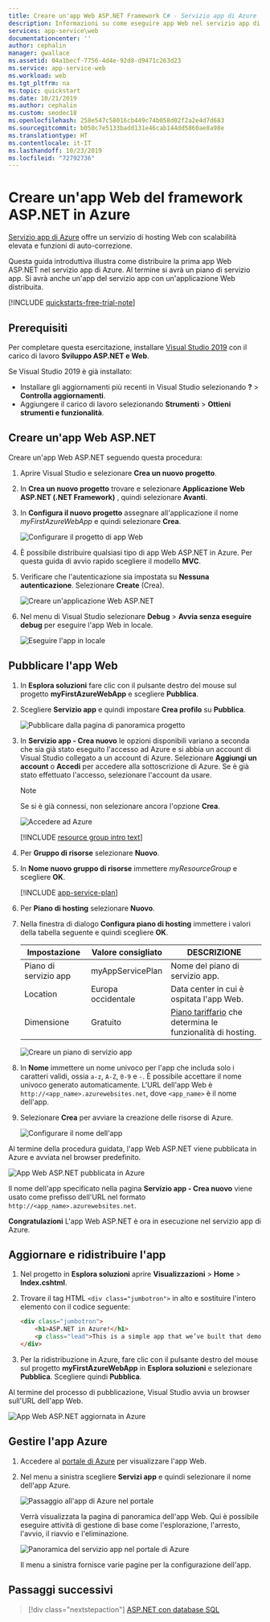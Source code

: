 ```yaml
---
title: Creare un'app Web ASP.NET Framework C# - Servizio app di Azure | Microsoft Docs
description: Informazioni su come eseguire app Web nel servizio app di Azure distribuendo l'app Web ASP.NET in C# predefinita.
services: app-service\web
documentationcenter: ''
author: cephalin
manager: gwallace
ms.assetid: 04a1becf-7756-4d4e-92d8-d9471c263d23
ms.service: app-service-web
ms.workload: web
ms.tgt_pltfrm: na
ms.topic: quickstart
ms.date: 10/21/2019
ms.author: cephalin
ms.custom: seodec18
ms.openlocfilehash: 258e547c58016cb449c74b058d02f2a2e4d7d683
ms.sourcegitcommit: b050c7e5133badd131e46cab144dd5860ae8a98e
ms.translationtype: HT
ms.contentlocale: it-IT
ms.lasthandoff: 10/23/2019
ms.locfileid: "72792736"
---
```

# <a name="create-an-aspnet-framework-web-app-in-azure"></a>Creare un'app Web del framework ASP.NET in Azure

[Servizio app di Azure](overview.md) offre un servizio di hosting Web con scalabilità elevata e funzioni di auto-correzione.

Questa guida introduttiva illustra come distribuire la prima app Web ASP.NET nel servizio app di Azure. Al termine si avrà un piano di servizio app. Si avrà anche un'app del servizio app con un'applicazione Web distribuita.

[!INCLUDE [quickstarts-free-trial-note](../../includes/quickstarts-free-trial-note.md)]

## <a name="prerequisites"></a>Prerequisiti

Per completare questa esercitazione, installare <a href="https://www.visualstudio.com/downloads/" target="_blank">Visual Studio 2019</a> con il carico di lavoro **Sviluppo ASP.NET e Web**.

Se Visual Studio 2019 è già installato:

- Installare gli aggiornamenti più recenti in Visual Studio selezionando **?**  > **Controlla aggiornamenti**.
- Aggiungere il carico di lavoro selezionando **Strumenti** > **Ottieni strumenti e funzionalità**.

## Creare un'app Web ASP.NET<a name="create-and-publish-the-web-app"></a>

Creare un'app Web ASP.NET seguendo questa procedura:

1. Aprire Visual Studio e selezionare **Crea un nuovo progetto**.

2. In **Crea un nuovo progetto** trovare e selezionare **Applicazione Web ASP.NET (.NET Framework)** , quindi selezionare **Avanti**.

3. In **Configura il nuovo progetto** assegnare all'applicazione il nome _myFirstAzureWebApp_ e quindi selezionare **Crea**.

   ![Configurare il progetto di app Web](./media/app-service-web-get-started-dotnet-framework/configure-web-app-project-framework.png)

4. È possibile distribuire qualsiasi tipo di app Web ASP.NET in Azure. Per questa guida di avvio rapido scegliere il modello **MVC**.

5. Verificare che l'autenticazione sia impostata su **Nessuna autenticazione**. Selezionare **Create** (Crea).

   ![Creare un'applicazione Web ASP.NET](./media/app-service-web-get-started-dotnet-framework/select-mvc-template-vs2019.png)

6. Nel menu di Visual Studio selezionare **Debug** > **Avvia senza eseguire debug** per eseguire l'app Web in locale.

   ![Eseguire l'app in locale](./media/app-service-web-get-started-dotnet-framework/local-web-app.png)

## Pubblicare l'app Web<a name="launch-the-publish-wizard"></a>

1. In **Esplora soluzioni** fare clic con il pulsante destro del mouse sul progetto **myFirstAzureWebApp** e scegliere **Pubblica**.

1. Scegliere **Servizio app** e quindi impostare **Crea profilo** su **Pubblica**.

   ![Pubblicare dalla pagina di panoramica progetto](./media/app-service-web-get-started-dotnet-framework/publish-app-framework-vs2019.png)

1. In **Servizio app - Crea nuovo** le opzioni disponibili variano a seconda che sia già stato eseguito l'accesso ad Azure e si abbia un account di Visual Studio collegato a un account di Azure. Selezionare **Aggiungi un account** o **Accedi** per accedere alla sottoscrizione di Azure. Se è già stato effettuato l'accesso, selezionare l'account da usare.

   > [!NOTE]
   > Se si è già connessi, non selezionare ancora l'opzione **Crea**.
   >
   >

   ![Accedere ad Azure](./media/app-service-web-get-started-dotnet-framework/sign-in-azure-framework-vs2019.png)

   [!INCLUDE [resource group intro text](../../includes/resource-group.md)]

1. Per **Gruppo di risorse** selezionare **Nuovo**.

1. In **Nome nuovo gruppo di risorse** immettere *myResourceGroup* e scegliere **OK**.

   [!INCLUDE [app-service-plan](../../includes/app-service-plan.md)]

1. Per **Piano di hosting** selezionare **Nuovo**.

1. Nella finestra di dialogo **Configura piano di hosting** immettere i valori della tabella seguente e quindi scegliere **OK**.

   | Impostazione | Valore consigliato | DESCRIZIONE |
   |-|-|-|
   |Piano di servizio app| myAppServicePlan | Nome del piano di servizio app. |
   | Location | Europa occidentale | Data center in cui è ospitata l'app Web. |
   | Dimensione | Gratuito | [Piano tariffario](https://azure.microsoft.com/pricing/details/app-service/?ref=microsoft.com&utm_source=microsoft.com&utm_medium=docs&utm_campaign=visualstudio) che determina le funzionalità di hosting. |

   ![Creare un piano di servizio app](./media/app-service-web-get-started-dotnet-framework/app-service-plan-framework-vs2019.png)

1. In **Nome** immettere un nome univoco per l'app che includa solo i caratteri validi, ossia `a-z`, `A-Z`, `0-9` e `-`. È possibile accettare il nome univoco generato automaticamente. L'URL dell'app Web è `http://<app_name>.azurewebsites.net`, dove `<app_name>` è il nome dell'app.

2. Selezionare **Crea** per avviare la creazione delle risorse di Azure.

   ![Configurare il nome dell'app](./media/app-service-web-get-started-dotnet-framework/web-app-name-framework-vs2019.png)

Al termine della procedura guidata, l'app Web ASP.NET viene pubblicata in Azure e avviata nel browser predefinito.

![App Web ASP.NET pubblicata in Azure](./media/app-service-web-get-started-dotnet-framework/published-azure-web-app.png)

Il nome dell'app specificato nella pagina **Servizio app - Crea nuovo** viene usato come prefisso dell'URL nel formato `http://<app_name>.azurewebsites.net`.

**Congratulazioni** L'app Web ASP.NET è ora in esecuzione nel servizio app di Azure.

## <a name="update-the-app-and-redeploy"></a>Aggiornare e ridistribuire l'app

1. Nel progetto in **Esplora soluzioni** aprire **Visualizzazioni** > **Home** > **Index.cshtml**.

1. Trovare il tag HTML `<div class="jumbotron">` in alto e sostituire l'intero elemento con il codice seguente:

   ```HTML
   <div class="jumbotron">
       <h1>ASP.NET in Azure!</h1>
       <p class="lead">This is a simple app that we’ve built that demonstrates how to deploy a .NET app to Azure App Service.</p>
   </div>
   ```

1. Per la ridistribuzione in Azure, fare clic con il pulsante destro del mouse sul progetto **myFirstAzureWebApp** in **Esplora soluzioni** e selezionare **Pubblica**. Scegliere quindi **Pubblica**.

Al termine del processo di pubblicazione, Visual Studio avvia un browser sull'URL dell'app Web.

![App Web ASP.NET aggiornata in Azure](./media/app-service-web-get-started-dotnet-framework/updated-azure-web-app.png)

## <a name="manage-the-azure-app"></a>Gestire l'app Azure

1. Accedere al <a href="https://portal.azure.com" target="_blank">portale di Azure</a> per visualizzare l'app Web.

2. Nel menu a sinistra scegliere **Servizi app** e quindi selezionare il nome dell'app Azure.

   ![Passaggio all'app di Azure nel portale](./media/app-service-web-get-started-dotnet-framework/access-portal-framework-vs2019.png)

   Verrà visualizzata la pagina di panoramica dell'app Web. Qui è possibile eseguire attività di gestione di base come l'esplorazione, l'arresto, l'avvio, il riavvio e l'eliminazione.

   ![Panoramica del servizio app nel portale di Azure](./media/app-service-web-get-started-dotnet-framework/web-app-general-framework-vs2019.png)

   Il menu a sinistra fornisce varie pagine per la configurazione dell'app.

## <a name="next-steps"></a>Passaggi successivi

> [!div class="nextstepaction"]
> [ASP.NET con database SQL](app-service-web-tutorial-dotnet-sqldatabase.md)
